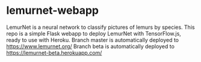 # lemurnet-webapp
LemurNet is a neural network to classify pictures of lemurs by species.
This repo is a simple Flask webapp to deploy LemurNet with TensorFlow.js, ready to use with Heroku. 
Branch master is automatically deployed to https://www.lemurnet.org/
Branch beta is automatically deployed to https://lemurnet-beta.herokuapp.com/
